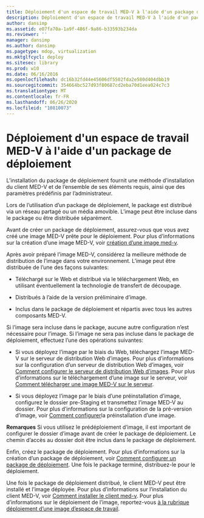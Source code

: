 ```yaml
---
title: Déploiement d'un espace de travail MED-V à l'aide d'un package de déploiement
description: Déploiement d'un espace de travail MED-V à l'aide d'un package de déploiement
author: dansimp
ms.assetid: e07fa70a-1a9f-486f-9a86-b33593b234da
ms.reviewer: ''
manager: dansimp
ms.author: dansimp
ms.pagetype: mdop, virtualization
ms.mktglfcycl: deploy
ms.sitesec: library
ms.prod: w10
ms.date: 06/16/2016
ms.openlocfilehash: dc16b32fd44e45606df5502fda2e580d404dbb19
ms.sourcegitcommit: 354664bc527d93f80687cd2eba70d1eea024c7c3
ms.translationtype: MT
ms.contentlocale: fr-FR
ms.lasthandoff: 06/26/2020
ms.locfileid: "10810073"
---
```

# Déploiement d'un espace de travail MED-V à l'aide d'un package de déploiement


L’installation du package de déploiement fournit une méthode d’installation du client MED-V et de l’ensemble de ses éléments requis, ainsi que des paramètres prédéfinis par l’administrateur.

Lors de l’utilisation d’un package de déploiement, le package est distribué via un réseau partagé ou un média amovible. L’image peut être incluse dans le package ou être distribuée séparément.

Avant de créer un package de déploiement, assurez-vous que vous avez créé une image MED-V prête pour le déploiement. Pour plus d’informations sur la création d’une image MED-V, voir [création d’une image med-v](creating-a-med-v-image.md).

Après avoir préparé l’image MED-V, considérez la meilleure méthode de distribution de l’image dans votre environnement. L’image peut être distribuée de l’une des façons suivantes:

-   Téléchargé sur le Web et distribué via le téléchargement Web, en utilisant éventuellement la technologie de transfert de découpage.

-   Distribués à l’aide de la version préliminaire d’image.

-   Inclus dans le package de déploiement et répartis avec tous les autres composants MED-V.

Si l’image sera incluse dans le package, aucune autre configuration n’est nécessaire pour l’image. Si l’image ne sera pas incluse dans le package de déploiement, effectuez l’une des opérations suivantes:

-   Si vous déployez l’image par le biais du Web, téléchargez l’image MED-V sur le serveur de distribution Web d’images. Pour plus d’informations sur la configuration d’un serveur de distribution Web d’images, voir [Comment configurer le serveur de distribution Web d’images](how-to-configure-the-image-web-distribution-server.md). Pour plus d’informations sur le téléchargement d’une image sur le serveur, voir [Comment télécharger une image MED-V sur le serveur](how-to-upload-a-med-v-image-to-the-server.md).

-   Si vous déployez l’image par le biais d’une préinstallation d’image, configurez le dossier pre-Staging et transmettez l’image MED-V au dossier. Pour plus d’informations sur la configuration de la pré-version d’image, voir [Comment configurer](how-to-configure-image-pre-staging.md)la préinstallation d’une image.

**Remarques**  Si vous utilisez le prédéploiement d’image, il est important de configurer le dossier d’image avant de créer le package de déploiement. Le chemin d’accès au dossier doit être inclus dans le package de déploiement.

 

Enfin, créez le package de déploiement. Pour plus d’informations sur la création d’un package de déploiement, voir [Comment configurer un package de déploiement](how-to-configure-a-deployment-package.md). Une fois le package terminé, distribuez-le pour le déploiement.

Une fois le package de déploiement distribué, le client MED-V peut être installé et l’image déployée. Pour plus d’informations sur l’installation du client MED-V, voir [Comment installer le client med-v](how-to-install-med-v-clientdeployment-package.md). Pour plus d’informations sur le déploiement de l’image, reportez-vous [à la rubrique déploiement d’une image d’espace de travail](how-to-deploy-a-workspace-imagedeployment-package.md).

 

 





